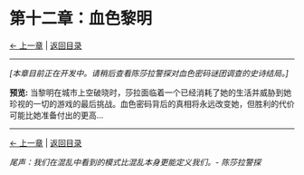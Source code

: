 # 第十二章：血色黎明

[← 上一章](chapter11.md) | [返回目录](../index.md)

---

*[本章目前正在开发中。请稍后查看陈莎拉警探对血色密码谜团调查的史诗结局。]*

**预览:**
当黎明在城市上空破晓时，莎拉面临着一个已经消耗了她的生活并威胁到她珍视的一切的游戏的最后挑战。血色密码背后的真相将永远改变她，但胜利的代价可能比她准备付出的更高...

---

[← 上一章](chapter11.md) | [返回目录](../index.md)

*尾声：我们在混乱中看到的模式比混乱本身更能定义我们。- 陈莎拉警探*